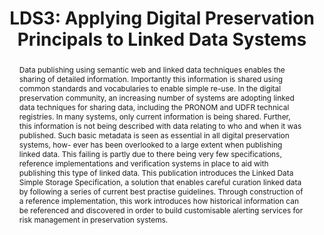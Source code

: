 ---
abstract: Data publishing using semantic web and linked data techniques enables the
  sharing of detailed information. Importantly this information is shared using common
  standards and vocabularies to enable simple re-use. In the digital preservation
  community, an increasing number of systems are adopting linked data techniques for
  sharing data, including the PRONOM and UDFR technical registries. In many systems,
  only current information is being shared. Further, this information is not being
  described with data relating to who and when it was published. Such basic metadata
  is seen as essential in all digital preservation systems, how- ever has been overlooked
  to a large extent when publishing linked data. This failing is partly due to there
  being very few specifications, reference implementations and verification systems
  in place to aid with publishing this type of linked data. This publication introduces
  the Linked Data Simple Storage Specification, a solution that enables careful curation
  linked data by following a series of current best practise guidelines. Through construction
  of a reference implementation, this work introduces how historical information can
  be referenced and discovered in order to build customisable alerting services for
  risk management in preservation systems.
creators:
- Tarrant, David
- Carr, Les
date: null
document_url: https://services.phaidra.univie.ac.at/api/object/o:293766/download
grand_parent: iPRES
institutions: []
keywords:
- ischool
- toronto
- canada
- linked data
- curation
- semantic web
- risk management
- preservation systems
landing_page_url: https://phaidra.univie.ac.at/o:293766
language: eng
layout: publication
license: CC BY-NC-SA 3.0 AT
notes_url: null
parent: iPRES 2012
publication_type: paper
size: 930154
slides_url: null
source_name: iPRES
title: 'LDS3: Applying Digital Preservation Principals to Linked Data Systems'
year: 2012
---